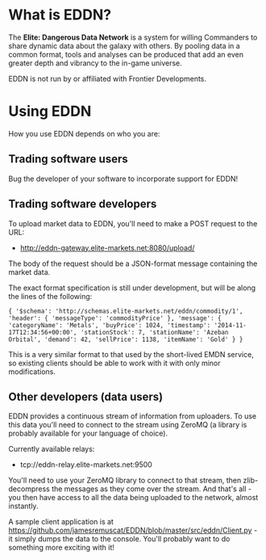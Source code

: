 # What is EDDN?

The **Elite: Dangerous Data Network** is a system for willing Commanders to share dynamic data about the galaxy with others. By pooling data in a common format, tools and analyses can be produced that add an even greater depth and vibrancy to the in-game universe.

EDDN is not run by or affiliated with Frontier Developments.

# Using EDDN

How you use EDDN depends on who you are:

## Trading software users

Bug the developer of your software to incorporate support for EDDN!

## Trading software developers

To upload market data to EDDN, you'll need to make a POST request to the URL:

* http://eddn-gateway.elite-markets.net:8080/upload/

The body of the request should be a JSON-format message containing the market data. 

The exact format specification is still under development, but will be along the lines of the following:

`{
    '$schema': 'http://schemas.elite-markets.net/eddn/commodity/1',
    'header': {
        'messageType': 'commodityPrice'
    },
    'message': {
        'categoryName': 'Metals',
        'buyPrice': 1024,
        'timestamp': '2014-11-17T12:34:56+00:00',
        'stationStock': 7,
        'stationName': 'Azeban Orbital',
        'demand': 42,
        'sellPrice': 1138,
        'itemName': 'Gold'
    }
}`

This is a very similar format to that used by the short-lived EMDN service, so existing clients should be able to work with it with only minor modifications.

## Other developers (data users)

EDDN provides a continuous stream of information from uploaders. To use this data you'll need to connect to the stream using ZeroMQ (a library is probably available for your language of choice).

Currently available relays:
* tcp://eddn-relay.elite-markets.net:9500

You'll need to use your ZeroMQ library to connect to that stream, then zlib-decompress the messages as they come over the stream. And that's all - you then have access to all the data being uploaded to the network, almost instantly.

A sample client application is at https://github.com/jamesremuscat/EDDN/blob/master/src/eddn/Client.py - it simply dumps the data to the console. You'll probably want to do something more exciting with it!